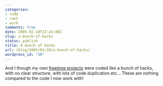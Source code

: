 ```yaml
---
categories:
- code
- rant
- work
comments: true
date: 2005-02-10T22:24:00Z
slug: a-bunch-of-hacks
status: publish
title: A bunch of hacks
url: /blog/2005/02/10/a-bunch-of-hacks/
wordpress_id: "10"
---
```


And I though my own [freetime projects](http://aras-p.info/proj.html) were coded like a bunch of hacks, with no clear structure, with lots of code duplication etc... These are nothing compared to the code I now work with!


